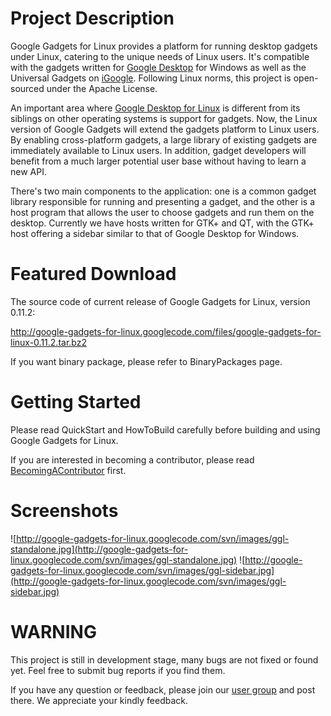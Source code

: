 # Project Description #

Google Gadgets for Linux provides a platform for running desktop gadgets under Linux, catering to the unique needs of Linux users. It's compatible with the gadgets written for [Google Desktop](http://desktop.google.com) for Windows as well as the Universal Gadgets on [iGoogle](http://www.google.com/ig). Following Linux norms, this project is open-sourced under the Apache License.

An important area where [Google Desktop for Linux](http://desktop.google.com/linux) is different from its siblings on other operating systems is support for gadgets. Now, the Linux version of Google Gadgets will extend the gadgets platform to Linux users. By enabling cross-platform gadgets, a large library of existing gadgets are immediately available to Linux users. In addition, gadget developers will benefit from a much larger potential user base without having to learn a new API.

There's two main components to the application: one is a common gadget library responsible for running and presenting a gadget, and the other is a host program that allows the user to choose gadgets and run them on the desktop. Currently we have hosts written for GTK+ and QT, with the GTK+ host offering a sidebar similar to that of Google Desktop for Windows.

# Featured Download #
The source code of current release of Google Gadgets for Linux, version 0.11.2:

http://google-gadgets-for-linux.googlecode.com/files/google-gadgets-for-linux-0.11.2.tar.bz2

If you want binary package, please refer to BinaryPackages page.

# Getting Started #
Please read QuickStart and HowToBuild carefully before building and using Google Gadgets for Linux.

If you are interested in becoming a contributor, please read [BecomingAContributor](BecomingAContributor.md) first.

# Screenshots #
![http://google-gadgets-for-linux.googlecode.com/svn/images/ggl-standalone.jpg](http://google-gadgets-for-linux.googlecode.com/svn/images/ggl-standalone.jpg)  ![http://google-gadgets-for-linux.googlecode.com/svn/images/ggl-sidebar.jpg](http://google-gadgets-for-linux.googlecode.com/svn/images/ggl-sidebar.jpg)

# WARNING #
This project is still in development stage, many bugs are not fixed or found yet. Feel free to submit bug reports if you find them.

If you have any question or feedback, please join our [user group](http://groups.google.com/group/google-gadgets-for-linux-user) and post there. We appreciate your  kindly feedback.